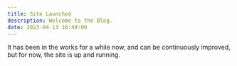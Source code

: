 ```yaml
---
title: Site Launched
description: Welcome to the Blog.
date: 2023-04-13 16:49:00
---
```

It has been in the works for a while now, and can be continuously improved, but for now, the site is up and running.